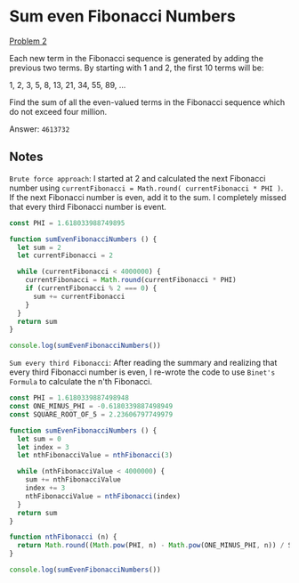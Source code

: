 # Sum even Fibonacci Numbers

[Problem 2](https://projecteuler.net/problem=2)

Each new term in the Fibonacci sequence is generated by adding the previous two terms. 
By starting with 1 and 2, the first 10 terms will be:

1, 2, 3, 5, 8, 13, 21, 34, 55, 89, ...

Find the sum of all the even-valued terms in the Fibonacci sequence which do not exceed four million.

Answer: `4613732`

## Notes

`Brute force approach`: I started at 2 and calculated the next Fibonacci
number using `currentFibonacci = Math.round( currentFibonacci * PHI )`. If the next Fibonacci
number is even, add it to the sum. I completely missed that every third Fibonacci number
is event. 

```javascript
const PHI = 1.618033988749895

function sumEvenFibonacciNumbers () {
  let sum = 2
  let currentFibonacci = 2

  while (currentFibonacci < 4000000) {
    currentFibonacci = Math.round(currentFibonacci * PHI)
    if (currentFibonacci % 2 === 0) {
      sum += currentFibonacci
    }
  }
  return sum
}

console.log(sumEvenFibonacciNumbers())

```

`Sum every third Fibonacci`: After reading the summary and realizing that every third 
Fibonacci number is even, I re-wrote the code to use `Binet's Formula` to calculate the n'th 
Fibonacci. 
```javascript
const PHI = 1.6180339887498948
const ONE_MINUS_PHI = -0.6180339887498949
const SQUARE_ROOT_OF_5 = 2.23606797749979

function sumEvenFibonacciNumbers () {
  let sum = 0
  let index = 3
  let nthFibonacciValue = nthFibonacci(3)

  while (nthFibonacciValue < 4000000) {
    sum += nthFibonacciValue
    index += 3
    nthFibonacciValue = nthFibonacci(index)
  }
  return sum
}

function nthFibonacci (n) {
  return Math.round((Math.pow(PHI, n) - Math.pow(ONE_MINUS_PHI, n)) / SQUARE_ROOT_OF_5)
}

console.log(sumEvenFibonacciNumbers())
```